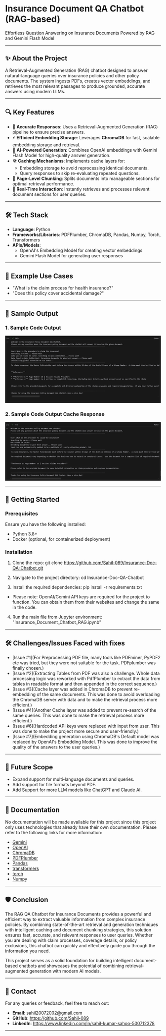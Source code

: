 # Insurance Document QA Chatbot (RAG-based)
Effortless Question Answering on Insurance Documents Powered by RAG and Gemini Flash Model

---  

## ✨ About the Project  
A Retrieval-Augmented Generation (RAG) chatbot designed to answer natural-language queries over insurance policies and other policy documents. The system ingests PDFs, creates vector embeddings, and retrieves the most relevant passages to produce grounded, accurate answers using modern LLMs.

---  

## 🔍 Key Features  
- 🌟 **Accurate Responses**: Uses a Retrieval-Augmented Generation (RAG) pipeline to ensure precise answers.  
- ⚡ **Efficient Embedding Storage**: Leverages **ChromaDB** for fast, scalable embedding storage and retrieval.  
- 🧠 **AI-Powered Generation**: Combines OpenAI embeddings with Gemini Flash Model for high-quality answer generation.  
- 🛠️ **Caching Mechanisms**: Implements cache layers for:  
  - Embedding storage to avoid reprocessing identical documents.  
  - Query responses to skip re-evaluating repeated questions.  
- 📄 **Page-Level Chunking**: Splits documents into manageable sections for optimal retrieval performance.  
- 🤖 **Real-Time Interaction**: Instantly retrieves and processes relevant document sections for user queries.  

---  

## 🛠️ Tech Stack  
- **Language**: Python  
- **Frameworks/Libraries**: PDFPlumber, ChromaDB, Pandas, Numpy, Torch, Transformers
- **APIs/Models**:  
  - OpenAI's Embedding Model for creating vector embeddings  
  - Gemini Flash Model for generating user responses  

---  

## 🧪 Example Use Cases
- "What is the claim process for health insurance?"  
- "Does this policy cover accidental damage?"

---

## 📸 Sample Output
### 1. Sample Code Output
![Sample Code Output](Code%20Sample%20Output%20Screenshots/Code%20Sample%20Output%202.png)

### 2. Sample Code Output Cache Response
![Sample Code Output Cache Response](Code%20Sample%20Output%20Screenshots/Code%20Sample%20Output%201.png)

---

## 🚀 Getting Started

### Prerequisites
Ensure you have the following installed:
- Python 3.8+
- Docker (optional, for containerized deployment)

### Installation
1. Clone the repo:
git clone https://github.com/Sahil-089/Insurance-Doc-QA-Chatbot.git

2. Navigate to the project directory:
cd Insurance-Doc-QA-Chatbot

3. Install the required dependencies:
pip install -r requirements.txt

- Please note: OpenAI/Gemini API keys are required for the project to function. You can obtain them from their websites and change the same in the code.

4. Run the main file from Jupyter environment:
"Insurance_Document_Chatbot_RAG.ipynb"

---

## 🛠️ Challenges/Issues Faced with fixes
- [Issue #1](For Preprocessing PDF file, many tools like PDFminer, PyPDF2 etc was tried, but they were not suitable for the task. PDFplumber was finally chosen.)
- [Issue #2](Extracting Tables from PDF was also a challenge. Whole data processing logic was reworked with PdfPlumber to extract the data from tables in readable format and then appended in the correct sequence.)
- [Issue #3](Cache layer was added in ChromaDB to prevent re-embedding of the same documents. This was done to avoid overloading the ChromaDB server with data and to make the retrieval process more efficient.)
- [Issue #4](Another Cache layer was added to prevent re-search of the same queries. This was done to make the retrieval process more efficient.)
- [Issue #6](Hardcoded API keys were replaced with input from user. This was done to make the project more secure and user-friendly.)
- [Issue #7](Embedding generation using ChromaDB's Default model was replaced by OpenAI's Embedding Model. This was done to improve the quality of the answers to the user queries.)

---

## 🚀 Future Scope
- Expand support for multi-language documents and queries.
- Add support for file formats beyond PDF.
- Add Support for more LLM models like ChatGPT and Claude AI.

---

## 📖 Documentation
No documentation will be made available for this project since this project only uses technologies that already have their own documentation. Please refer to the following links for more information:
- [Gemini](https://ai.google.dev/gemini-api/docs/models/gemini)
- [OpenAI](https://platform.openai.com/docs/)
- [ChromaDB](https://docs.trychroma.com/)
- [PDFPlumber](https://pypi.org/project/pdfplumber/0.1.2/)
- [Pandas](https://pandas.pydata.org/docs/)
- [transformers](https://huggingface.co/docs/transformers/index)
- [torch](https://pytorch.org/docs/stable/index.html)
- [Numpy](https://numpy.org/doc/stable/)

---

## 🛡️ Conclusion 
The RAG QA Chatbot for Insurance Documents provides a powerful and efficient way to extract valuable information from complex insurance policies. By combining state-of-the-art retrieval and generation techniques with intelligent caching and document chunking strategies, this solution ensures fast, accurate, and relevant responses to user queries. Whether you are dealing with claim processes, coverage details, or policy exclusions, this chatbot can quickly and effectively guide you through the information you need.  

This project serves as a solid foundation for building intelligent document-based chatbots and showcases the potential of combining retrieval-augmented generation with modern AI models.  
 
---

## 💬 Contact
For any queries or feedback, feel free to reach out:

- **Email**: sahil20072002@gmail.com
- **GitHub**: https://github.com/Sahil-089
- **LinkedIn**: https://www.linkedin.com/in/sahil-kumar-sahoo-500712378

---
